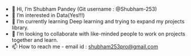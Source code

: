 - 👋 Hi, I’m Shubham Pandey (Git username : @Shubham-253)
- 👀 I’m interested in Data(Yes!!!)
- 🌱 I’m currently learning Deep learning and trying to expand my projects library.
- 💞️ I’m looking to collaborate with like-minded people to work on projects together and learn.
- 📫 How to reach me - email id : shubham253pro@gmail.com

<!---
Shubham-253/Shubham-253 is a ✨ special ✨ repository because its `README.md` (this file) appears on your GitHub profile.
You can click the Preview link to take a look at your changes.
--->
